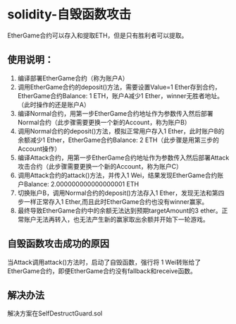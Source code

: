 # solidity-自毁函数攻击

EtherGame合约可以存入和提取ETH，但是只有胜利者可以提取。  
## 使用说明：  
1. 编译部署EtherGame合约（称为账户A）
2. 调用EtherGame合约的deposit()方法，需要设置Value=1 Ether存到合约，EtherGame合约Balance: 1 ETH，账户A减少1 Ether，winner无胜者地址。（此时操作的还是账户A）  
3. 编译Normal合约，用第一步EtherGame合约地址作为参数传入然后部署Normal合约（此步骤需要更换一个新的Account，称为账户B）  
4. 调用Normal合约的deposit()方法，模拟正常用户存入1 Ether，此时账户B的余额减少1 Ether，EtherGame合约Balance: 2 ETH（此步骤是用第三步的Account操作）  
5. 编译Attack合约，用第一步EtherGame合约地址作为参数传入然后部署Attack攻击合约（此步骤需要更换一个新的Account，称为账户C）  
6. 调用Attack合约的attack()方法，并传入1 Wei，结果发现EtherGame合约账户Balance: 2.000000000000000001 ETH
7. 切换账户B，调用Normal合约的deposit()方法存入1 Ether，发现无法和第四步一样正常存入1 Ether,而且此时EtherGame合约也没有winner赢家。  
8. 最终导致EtherGame合约中的余额无法达到预期targetAmount的3 ether。正常账户无法再转入，也无法产生新的赢家取出余额并开始下一轮游戏。

## 自毁函数攻击成功的原因
当Attack调用attack()方法时，启动了自毁函数，强行将 1 Wei转账给了EtherGame合约，即便EtherGame合约没有fallback和receive函数。  

## 解决办法  
解决方案在SelfDestructGuard.sol